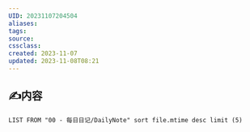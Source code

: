 ```yaml
---
UID: 20231107204504
aliases: 
tags: 
source: 
cssclass: 
created: 2023-11-07
updated: 2023-11-08T08:21
---
```


## ✍内容


```dataview 
LIST FROM "00 - 每日日记/DailyNote" sort file.mtime desc limit (5)
```